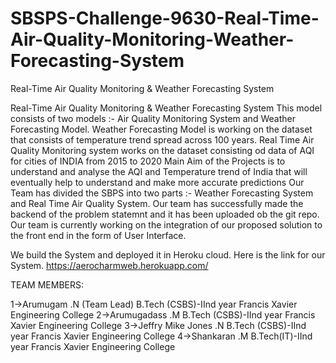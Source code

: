 # SBSPS-Challenge-9630-Real-Time-Air-Quality-Monitoring-Weather-Forecasting-System
Real-Time Air Quality Monitoring &amp; Weather Forecasting System


Real-Time Air Quality Monitoring & Weather Forecasting System This model consists of two models :- Air Quality Monitoring System and Weather Forecasting Model. Weather Forecasting Model is working on the dataset that consists of temperature trend spread across 100 years. Real Time Air Quality Monitoring system works on the dataset consisting od data of AQI for cities of INDIA from 2015 to 2020 Main Aim of the Projects is to understand and analyse the AQI and Temperature trend of India that will eventually help to understand and make more accurate predictions Our Team has divided the SBPS into two parts :- Weather Forecasting System and Real Time Air Quality System. Our team has successfully made the backend of the problem statemnt and it has been uploaded ob the git repo. Our team is currently working on the integration of our proposed solution to the front end in the form of User Interface.

We build the System and deployed it in Heroku cloud. Here is the link for our System. https://aerocharmweb.herokuapp.com/


TEAM MEMBERS:

1->Arumugam .N (Team Lead)
  B.Tech (CSBS)-IInd year
  Francis Xavier Engineering College
2->Arumugadass .M
  B.Tech (CSBS)-IInd year
  Francis Xavier Engineering College
3->Jeffry Mike Jones .N
  B.Tech (CSBS)-IInd year
  Francis Xavier Engineering College
4->Shankaran .M
  B.Tech(IT)-IInd year
  Francis Xavier Engineering College

